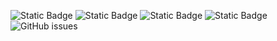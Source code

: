 ![Static Badge](https://img.shields.io/badge/blacklists-60-000000) ![Static Badge](https://img.shields.io/badge/blacklisted-2692264-cc0000) ![Static Badge](https://img.shields.io/badge/whitelisted-2242-00CC00) ![Static Badge](https://img.shields.io/badge/streaming_blacklist-28106-000000) ![GitHub issues](https://img.shields.io/github/issues/fabriziosalmi/blacklists)
